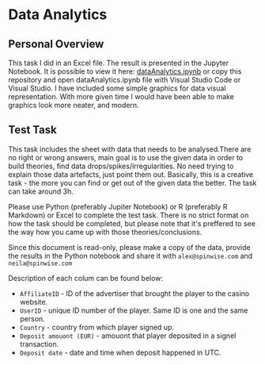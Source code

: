 # Data Analytics
## Personal Overview
This task I did in an Excel file. 
The result is presented in the Jupyter Notebook. It is possible to view it here: [dataAnalytics.ipynb](https://github.com/LigaV123/Data_Analytics/blob/main/dataAnalytics.ipynb)
or copy this repository and open dataAnalytics.ipynb file with Visual Studio Code or Visual Studio.
I have included some simple graphics for data visual representation.
With more given time I would have been able to make graphics look more neater, and modern.

## Test Task
This task includes the sheet with data that needs to be analysed.There are no right or wrong answers, main goal is to use the given data in order to build theories, find data drops/spikes/irregularities.
No need trying to explain those data artefacts, just point them out. Basically, this is a creative task - the more you can find or get out of the given data the better. The task can take around 3h.

Please use Python (preferably Jupiter Notebook) or R (preferably R Markdown) or Excel to complete the test task. There is no strict format on how the task should be completed, 
but please note that it's preffered to see the way how you came up with those theories/conclusions.

Since this document is read-only, please make a copy of the data, provide the results in the Python notebook and share it with `alex@spinwise.com` and `neila@spinwise.com`

Description of each colum can be found below:

- `AffiliateID` - ID of the advertiser that brought the player to the casino website.
- `UserID` - unique ID number of the player. Same ID is one and the same person.
- `Country` - country from which player signed up.
- `Deposit amouont (EUR)` - amouont that player deposited in a signel transaction.
- `Deposit date` - date and time when deposit happened in UTC.

